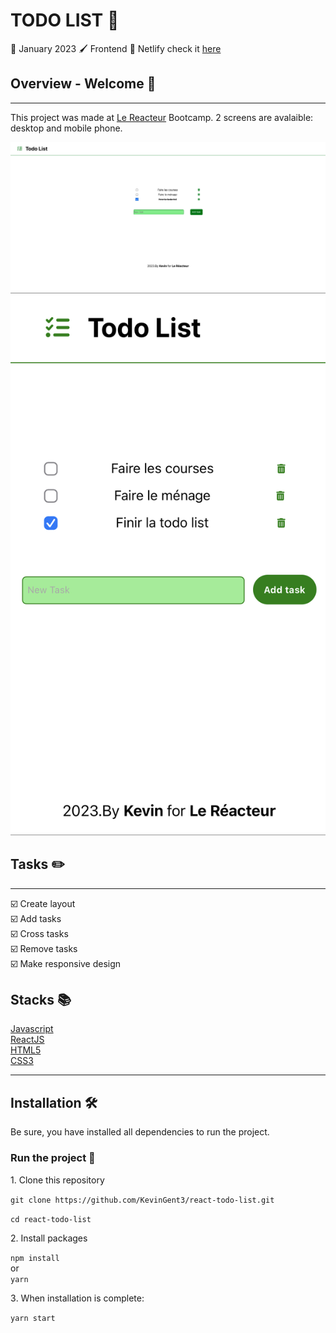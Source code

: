 # TODO LIST :memo:

:date: January 2023
:paintbrush: Frontend
:link: Netlify check it [here](https://deft-treacle-c4957f.netlify.app/)

## Overview - Welcome :dog:

---

This project was made at [Le Reacteur](https://www.lereacteur.io/) Bootcamp.
2 screens are avalaible: desktop and mobile phone.

![To do list desktop](src/assets/desktop.png)
![To do list mobile](src/assets/mobile.jpg)

## Tasks :pencil2:

---

:ballot_box_with_check: Create layout  
:ballot_box_with_check: Add tasks  
:ballot_box_with_check: Cross tasks  
:ballot_box_with_check: Remove tasks  
:ballot_box_with_check: Make responsive design

## Stacks :books:

[Javascript](https://www.w3schools.com/js/default.asp)  
[ReactJS](https://fr.reactjs.org/docs/getting-started.html)  
[HTML5](https://www.w3schools.com/html/default.asp)  
[CSS3](https://www.w3schools.com/css/default.asp)

---

## Installation :hammer_and_wrench:

Be sure, you have installed all dependencies to run the project.

### Run the project :man_dancing:

1️. Clone this repository

`git clone https://github.com/KevinGent3/react-todo-list.git`

`cd react-todo-list`

2️. Install packages

`npm install`  
or  
`yarn`

3️. When installation is complete:

`yarn start`
